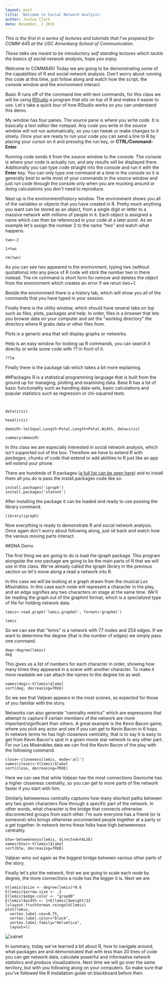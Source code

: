 ```yaml
---
layout: post
title: 'Welcome to Social Network Analysis'
author: Joshua Clark
date: November, 2 2015
---
```


*This is the first in a series of lectures and tutorials that I've prepared for COMM-645 at the USC Annenberg School of Communication.*

*These talks are meant to be introductory self standing lectures which tackle the basics of social network analysis, hope you enjoy.*

Welcome to COMM645! Today we are going to be demonstrating some of the capabilities of R and social network analysis. Don't worry about running this code at this time, just follow along and watch how the script, the console window and the environment interact.

Basic R runs off of the command line with text commands, for this class we will be using [RStudio](https://www.rstudio.com/) a program that sits on top of R and makes it easier to use. Let's take a quick tour of how RStudio works so you can understand this demo.

My window has four panes. The source pane is where you write code. It is basically a text editor like notepad. Any code you write in the source window will not run automatically, so you can tweak or make changes to it slowly. Once your are ready to run your code you can send a line to R by placing your cursor on it and pressing the run key, or **CTRL/Command-Enter**. 

Running code sends it from the source window to the console. The console is where your code is actually run, and any results will be displayed there. Additionally you can type code straight into the console and run it with the **Enter** key. You can only type one command at a time in the console so it is generally best to write most of your commands in the source window and just run code through the console only when you are mucking around or doing calculations you don't need to reproduce.

Next up is the environment/history window. The environment shows you all of the variables or objects that you have created in R. Pretty much anything you want can be stored as an object, from a single digit or letter to a massive network with millions of people in it. Each object is assigned a name which can then be referenced in your code at a later point. As an example let's assign the number 2 to the name *"two"* and watch what happens.

```{r}
two<-2

1+two

rm(two)

```

As you can see two appeared in the environment, typing two (without quotations) into any piece of R code will stick the number two in there instead. The rm command is short form for remove and deletes the object from the environment which creates an error if we rerun *two+1*.

Beside the environment there is a history tab, which will show you all of the commands that you have typed in your session. 

Finally there is the utility window, which should have several tabs on top such as files, plots, packages and help. In order, files is a browser that lets you browse data on your computer and set the "working directory" the directory where R grabs data or other files from.

Plots is a generic area that will display graphs or networks.

Help is an easy window for looking up R commands, you can search it directly or write some code with *??* in front of it.

```{r}
??lm
```

Finally there is the package tab which takes a bit more explaining.

##Packages
R is a statistical programming language that is built from the ground up for managing, plotting and examining data. Base R has a lot of basic functionality such as handling data-sets, basic calculations and popular statistics such as regression or chi-squared tests.

```{r}


data(iris)

head(iris)

demoLM<-lm(Sepal.Length~Petal.Length+Petal.Width, data=iris)

summary(demoLM)
```


In this class we are especially interested in social network analysis, which isn't supported out of the box. Therefore we have to extend R with *packages*, chunks of code that extend or add abilities to R just like an app will extend your phone.

There are hundreds of R packages ([a full list can be seen here](https://cran.r-project.org/web/packages/available_packages_by_name.html)) and to install them all you do is pass the install.packages code like so.

```{r}
install.packages('igraph')
install.packages('statnet')
```
After installing the package it can be loaded and ready to use passing the library command.

```{r}
library(igraph)
```

Now everything is ready to demonstrate R and social network analysis. Once again don't worry about following along, just sit back and watch how the various moving parts interact.

##SNA Demo

The first thing we are going to do is load the igraph package. This program alongside the *sna* package are going to be the main parts of R that we will use in this class. We've already called the igraph library in the previous section so let's move along a read a network into R.   

In this case we will be looking at a graph drawn from the musical *Les Misérables.* In this case each node will represent a character in the play, and an edge signifies any two characters on stage at the same time. We'll be reading the graph out of the graphml format, which is a specialized type of file for holding network data.

```{r}
lemis<-read.graph('lemis.graphml', format='graphml')

lemis
```

So we can see that "lemis" is a network with 77 nodes and 254 edges. If we want to determine the degree (that is the number of edges) we simply pass one command.

```{r}
deg<-degree(lemis)
deg
```

This gives us a list of numbers for each character in order, showing how many times they appeared in a scene with another character. To make it more readable we can attach the names to the degree list as well.


```{r}
names(deg)<-V(lemis)$label
sort(deg, decreasing=TRUE)
```

So we see that Valjean appears in the most scenes, as expected for those of you familiar with the story.   

Networks can also generate "centrality metrics" which are expressions that attempt to capture if certain members of the network are more important/significant than others. A great example is the Kevin Bacon game, where you pick any actor and see if you can get to Kevin Bacon in 6 hops. In network terms he has high closeness centrality, that is to say it is easy to get from Kevin Bacon's spot in a given movie star network to any other part. For our Les Misérables data we can find the Kevin Bacon of the play with the following command.
```{r}
close<-closeness(lemis, mode='all')
names(close)<-V(lemis)$label
sort(close, decreasing=TRUE)
```

Here we can see that while Valjean has the most connections Gavroche has a higher closeness centrality, so you can get to more parts of the network faster if you start with him.   

Similarly betweeness centrality captures how many shortest paths between any two given characters flow through a specific part of the network. In other words, what character is the bridge that connects otherwise disconnected groups from each other. I'm sure everyone has a friend (or is someone) who brings otherwise unconnected people together at a party or a get together. In network terms these folks have high betweenness centrality.

```{r}
btw<-betweenness(lemis, directed=FALSE)
names(btw)<-V(lemis)$label
sort(btw, decreasing=TRUE)
```

Valjean wins out again as the biggest bridge between various other parts of the story.   

Finally let's plot the network, first we are going to scale each node by degree, the more connections a node has the bigger it is. Next we are 

```{r}
V(lemis)$size <- degree(lemis)*0.6
E(lemis)$arrow.size <- .2
E(lemis)$edge.color <- "gray80"
E(lemis)$width <- 1+E(lemis)$weight/12
l=layout.fruchterman.reingold(lemis)
plot(lemis,
  vertex.label.cex=0.75,
  vertex.label.color="black",
  vertex.label.family="Helvetica", 
  layout=l)
```
![valnet](http://i.imgur.com/rzaDKQ4.png)

In summary, today we've learned a bit about R, how to navigate around, what packages are and demonstrated that with less than 20 lines of code you can get network data, calculate powerful and informative network statistics and produce visualizations. Next time we will go over the same territory, but with you following along on your computers. So make sure that you've followed the R installation guide on blackboard before then. 



